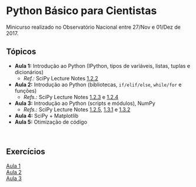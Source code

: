 # Python Básico para Cientistas

Minicurso realizado no Observatório Nacional entre 27/Nov e 01/Dez de 2017.

## Tópicos

- **Aula 1:** Introdução ao Python (IPython, tipos de variáveis, listas, tuplas e dicionários)  
    - _Ref.:_ SciPy Lecture Notes [1.2.2](http://www.scipy-lectures.org/intro/language/basic_types.html)  
- **Aula 2:** Introdução ao Python (bibliotecas, `if/elif/else`, `while/for` e funções)  
    - _Refs.:_ SciPy Lecture Notes [1.2.3](http://www.scipy-lectures.org/intro/language/control_flow.html) e [1.2.4](http://www.scipy-lectures.org/intro/language/functions.html)  
- **Aula 3:** Introdução ao Python (scripts e módulos), NumPy  
    - _Refs.:_ SciPy Lecture Notes [1.2.5](http://www.scipy-lectures.org/intro/language/reusing_code.html), [1.3.1](http://www.scipy-lectures.org/intro/numpy/array_object.html) e [1.3.2](http://www.scipy-lectures.org/intro/numpy/operations.html)  
- **Aula 4:** SciPy + Matplotlib  
- **Aula 5:** Otimização de código  

<br>


## Exercícios

[Aula 1](exercicios/Exercicios-aula-1)  
[Aula 2](exercicios/Exercicios-aula-2)  
[Aula 3](exercicios/Exercicios-aula-3)  
